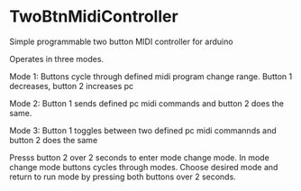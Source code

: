 # TwoBtnMidiController
Simple programmable two button MIDI controller for arduino

Operates in three modes.

Mode 1:
Buttons cycle through defined midi program change range.
Button 1 decreases, button 2 increases pc

Mode 2:
Button 1 sends defined pc midi commands and button 2 does the same.

Mode 3:
Button 1 toggles between two defined pc midi commannds and button 2 does the same

Presss button 2 over 2 seconds to enter mode change mode.
In mode change mode buttons cycles through modes. 
Choose desired mode and return to run mode by pressing both buttons over 2 seconds.

